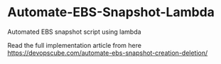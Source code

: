 # Automate-EBS-Snapshot-Lambda
Automated EBS snapshot script using lambda

Read the full implementation article from here https://devopscube.com/automate-ebs-snapshot-creation-deletion/
